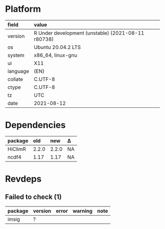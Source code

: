 # Platform

|field    |value                                              |
|:--------|:--------------------------------------------------|
|version  |R Under development (unstable) (2021-08-11 r80738) |
|os       |Ubuntu 20.04.2 LTS                                 |
|system   |x86_64, linux-gnu                                  |
|ui       |X11                                                |
|language |(EN)                                               |
|collate  |C.UTF-8                                            |
|ctype    |C.UTF-8                                            |
|tz       |UTC                                                |
|date     |2021-08-12                                         |

# Dependencies

|package |old   |new   |Δ  |
|:-------|:-----|:-----|:--|
|HiClimR |2.2.0 |2.2.0 |NA |
|ncdf4   |1.17  |1.17  |NA |

# Revdeps

## Failed to check (1)

|package |version |error |warning |note |
|:-------|:-------|:-----|:-------|:----|
|imsig   |?       |      |        |     |

